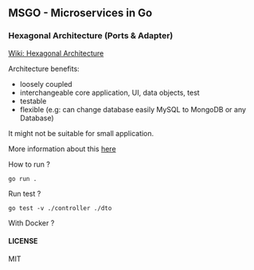 ## MSGO - Microservices in Go

### Hexagonal Architecture (Ports & Adapter)

[Wiki: Hexagonal Architecture](https://en.wikipedia.org/wiki/Hexagonal_architecture_(software))

Architecture benefits:
- loosely coupled
- interchangeable core application, UI, data objects, test
- testable
- flexible (e.g: can change database easily MySQL to MongoDB or any Database)

It might not be suitable for small application.

More information about this [here](https://dzone.com/articles/hexagonal-architecture-what-is-it-and-how-does-it)

How to run ?

`go run .`

Run test ?

`go test -v ./controller ./dto`

With Docker ?



#### LICENSE
MIT
